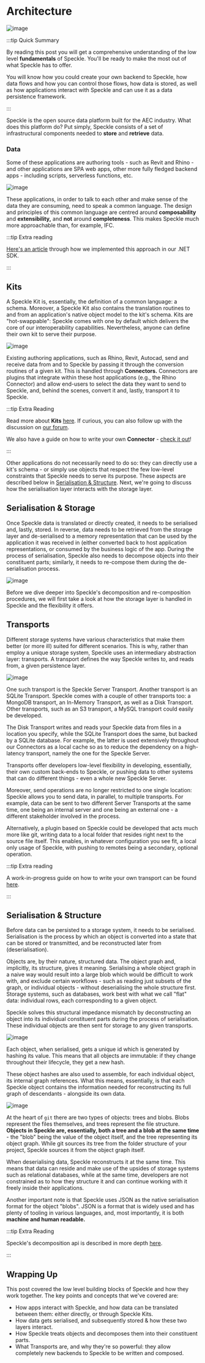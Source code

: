# Architecture

![image](./img/architecture/basic.png)

:::tip Quick Summary

By reading this post you will get a comprehensive understanding of the low level **fundamentals** of Speckle. You'll be ready to make the most out of what Speckle has to offer.

You will know how you could create your own backend to Speckle, how data flows and how you can control those flows, how data is stored, as well as how applications interact with Speckle and can use it as a data persistence framework.

:::

Speckle is the open source data platform built for the AEC industry. What does this platform do? Put simply, Speckle consists of a set of infrastructural components needed to **store** and **retrieve** data. 

### Data

Some of these applications are authoring tools - such as Revit and Rhino - and other applications are SPA web apps, other more fully fledged backend apps - including scripts, serverless functions, etc.

![image](./img/architecture/unfold.png)

These applications, in order to talk to each other and make sense of the data they are consuming, need to speak a common language. The design and principles of this common language are centred around **composability** and **extensibility,** and **not** around **completeness**. This makes Speckle much more approachable than, for example, IFC.

:::tip Extra reading

[Here's an article](/base) through how we implemented this approach in our .NET SDK. 

:::

## Kits

A Speckle Kit is, essentially, the definition of a common language: a schema. Moreover, a Speckle Kit also contains the translation routines to and from an application's native object model to the kit's schema. Kits are "hot-swappable": Speckle comes with one by default which delivers the core of our interoperability capabilities. Nevertheless, anyone can define their own kit to serve their purpose.

![image](./img/architecture/kits.png)

Existing authoring applications, such as Rhino, Revit, Autocad, send and receive data from and to Speckle by passing it through the conversion routines of a given kit. This is handled through **Connectors.** Connectors are plugins that integrate within these host applications (e.g., the Rhino Connector) and allow end-users to select the data they want to send to Speckle, and, behind the scenes, convert it and, lastly, transport it to Speckle. 

:::tip Extra Reading

Read more about **Kits** [here](/dev/kits). If curious, you can also follow up with the discussion on [our forum](https://speckle.community/t/introducing-kits-2-0/710).

We also have a guide on how to write your own **Connector** - [check it out](http://localhost:8080/dev/connectors-dev.html)!

:::

Other applications do not necessarily need to do so: they can directly use a kit's schema - or simply use objects that respect the few low-level constraints that Speckle needs to serve its purpose. These aspects are described below in [Serialisation & Structure](#serialisation-structure). Next, we're going to discuss how the serialisation layer interacts with the storage layer.

## Serialisation & Storage

Once Speckle data is translated or directly created, it needs to be serialised and, lastly, stored. In reverse, data needs to be retrieved from the storage layer and de-serialised to a memory representation that can be used by the application it was received in (either converted back to host application representations, or consumed by the business logic of the app. During the process of serialisation, Speckle also needs to decompose objects into their constituent parts; similarly, it needs to re-compose them during the de-serialisation process. 

![image](./img/architecture/serialisation.png)

Before we dive deeper into Speckle's decomposition and re-composition procedures, we will first take a look at how the storage layer is handled in Speckle and the flexibility it offers. 

## Transports

Different storage systems have various characteristics that make them better (or more ill) suited for different scenarios. This is why, rather than employ a unique storage system, Speckle uses an intermediary abstraction layer: transports. A transport defines the way Speckle writes to, and reads from, a given persistence layer.

![image](./img/architecture/transports.png)

One such transport is the Speckle Server Transport. Another transport is an SQLite Transport. Speckle comes with a couple of other transports too: a MongoDB transport, an In-Memory Transport, as well as a Disk Transport. Other transports, such as an S3 transport, a MySQL transport could easily be developed. 

The Disk Transport writes and reads your Speckle data from files in a location you specify, while the SQLite Transport does the same, but backed by a SQLite database. For example, the latter is used extensively throughout our Connectors as a local cache so as to reduce the dependency on a high-latency transport, namely the one for the Speckle Server. 

Transports offer developers low-level flexibility in developing, essentially, their own custom back-ends to Speckle, or pushing data to other systems that can do different things - even a whole new Speckle Server. 

Moreover, send operations are no longer restricted to one single location: Speckle allows you to send data, in parallel, to multiple transports. For example, data can be sent to two different Server Transports at the same time, one being an internal server and one being an external one - a different stakeholder involved in the process.

Alternatively, a plugin based on Speckle could be developed that acts much more like git, writing data to a local folder that resides right next to the source file itself. This enables, in whatever configuration you see fit, a local only usage of Speckle, with pushing to remotes being a secondary, optional operation. 

:::tip Extra reading

A work-in-progress guide on how to write your own transport can be found [here](transports-dev).

:::

## Serialisation & Structure

Before data can be persisted to a storage system, it needs to be serialised. Serialisation is the process by which an object is converted into a state that can be stored or transmitted, and be reconstructed later from (deserialisation). 

Objects are, by their nature, structured data. The object graph and, implicitly, its structure, gives it meaning. Serialising a whole object graph in a naive way would result into a large blob which would be difficult to work with, and exclude certain workflows - such as reading just subsets of the graph, or individual objects - without deserialising the whole structure first. Storage systems, such as databases, work best with what we call "flat" data: individual rows, each corresponding to a given object. 

Speckle solves this structural impedance mismatch by deconstructing an object into its individual constituent parts during the process of serialisation. These individual objects are then sent for storage to any given transports. 

![image](./img/architecture/deconstruction.png)

Each object, when serialised, gets a unique id which is generated by hashing its value. This means that all objects are immutable: if they change throughout their lifecycle, they get a new hash. 

These object hashes are also used to assemble, for each individual object, its internal graph references. What this means, essentially, is that each Speckle object contains the information needed for reconstructing its full graph of descendants - alongside its own data. 

![image](./img/architecture/reconstruction.png)

At the heart of `git` there are two types of objects: trees and blobs. Blobs represent the files themselves, and trees represent the file structure. **Objects in Speckle are, essentially, both a tree and a blob at the same time** - the "blob" being the value of the object itself, and the tree representing its object graph. While git sources its tree from the folder structure of your project, Speckle sources it from the object graph itself. 

When deserialising data, Speckle reconstructs it at the same time. This means that data can reside and make use of the upsides of storage systems such as relational databases, while at the same time, developers are not constrained as to how they structure it and can continue working with it freely inside their applications.

Another important note is that Speckle uses JSON as the native serialisation format for the object "blobs". JSON is a format that is widely used and has plenty of tooling in various languages, and, most importantly, it is both **machine and human readable.** 

:::tip Extra Reading

Speckle's decomposition api is described in more depth [here](/dev/decomposition).

:::

## Wrapping Up

This post covered the low level building blocks of Speckle and how they work together. The key points and concepts that we've covered are: 

- How apps interact with Speckle, and how data can be translated between them: either directly, or through Speckle Kits.
- How data gets serialised, and subsequently stored & how these two layers interact.
- How Speckle treats objects and decomposes them into their constituent parts.
- What Transports are, and why they're so powerful: they allow completely new backends to Speckle to be written and composed.